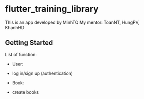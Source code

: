# flutter_training_library

This is an app developed by MinhTQ
My mentor: ToanNT, HungPV, KhanhHD

## Getting Started

List of function:
- User:
+ log in/sign up (authentication)

- Book:
+ create books